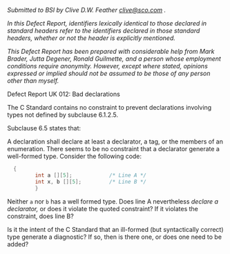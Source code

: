 *Submitted to BSI by Clive D.W. Feather clive@sco.com .*

*In this Defect Report, identifiers lexically identical to those declared in
standard headers refer to the identifiers declared in those standard headers,
whether or not the header is explicitly mentioned.*

*This Defect Report has been prepared with considerable help from Mark Brader,
Jutta Degener, Ronald Guilmette, and a person whose employment conditions
require anonymity. However, except where stated, opinions expressed or implied
should not be assumed to be those of any person other than myself.*

Defect Report UK 012: Bad declarations

The C Standard contains no constraint to prevent declarations involving types
not defined by subclause 6.1.2.5.

Subclause 6.5 states that:

A declaration shall declare at least a declarator, a tag, or the members of an
enumeration. There seems to be no constraint that a declarator generate a
well-formed type. Consider the following code:

```c
  {
         int a [][5];            /* Line A */
         int x, b [][5];         /* Line B */
         }
```

Neither `a` nor `b` has a well formed type. Does line A nevertheless *declare a
declarator,* or does it violate the quoted constraint? If it violates the
constraint, does line B?

Is it the intent of the C Standard that an ill-formed (but syntactically
correct) type generate a diagnostic? If so, then is there one, or does one need
to be added?
